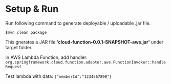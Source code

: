 # Setup & Run

Run following command to generate deployable / uploadable .jar file.

```
$mvn clean package
```

This gnerates a JAR file <b>'cloud-function-0.0.1-SNAPSHOT-aws.jar'</b> under target folder.

In AWS Lambda Function, add handler: 
```org.springframework.cloud.function.adapter.aws.FunctionInvoker::handleRequest```


Test lambda with data:
``` {"memberId":"1234567890"} ```
